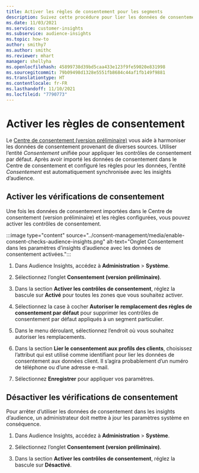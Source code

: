 ```yaml
---
title: Activer les règles de consentement pour les segments
description: Suivez cette procédure pour lier les données de consentement et activer les contrôles de consentement dans les insights d’audience. Un administrateur peut également désactiver les contrôles de consentement.
ms.date: 11/03/2021
ms.service: customer-insights
ms.subservice: audience-insights
ms.topic: how-to
author: smithy7
ms.author: smithc
ms.reviewer: mhart
manager: shellyha
ms.openlocfilehash: 45899738d39bd5caa433e123f9fe59020e831998
ms.sourcegitcommit: 79b09498d1328e5551fb8684c44af1fb149f9881
ms.translationtype: HT
ms.contentlocale: fr-FR
ms.lasthandoff: 11/10/2021
ms.locfileid: "7790773"
---
```

# <a name="activate-consent-rules"></a>Activer les règles de consentement

Le [Centre de consentement (version préliminaire)](../consent-management/overview.md) vous aide à harmoniser les données de consentement provenant de diverses sources. Utiliser l’entité *Consentement* unifiée pour appliquer les contrôles de consentement par défaut. Après avoir importé les données de consentement dans le Centre de consentement et configuré les règles pour les données, l’entité *Consentement* est automatiquement synchronisée avec les insights d’audience.

## <a name="enable-consent-checks"></a>Activer les vérifications de consentement

Une fois les données de consentement importées dans le Centre de consentement (version préliminaire) et les règles configurées, vous pouvez activer les contrôles de consentement. 

:::image type="content" source="../consent-management/media/enable-consent-checks-audience-insights.png" alt-text="Onglet Consentement dans les paramètres d’insights d’audience avec les données de consentement activées.":::

1. Dans Audience Insights, accédez à **Administration** > **Système**.

1. Sélectionnez l’onglet **Consentement (version préliminaire)**.

1. Dans la section **Activer les contrôles de consentement**, réglez la bascule sur **Activé** pour toutes les zones que vous souhaitez activer.

1. Sélectionnez la case à cocher **Autoriser le remplacement des règles de consentement par défaut** pour supprimer les contrôles de consentement par défaut appliqués à un segment particulier. 

1. Dans le menu déroulant, sélectionnez l’endroit où vous souhaitez autoriser les remplacements.     

1. Dans la section **Lier le consentement aux profils des clients**, choisissez l’attribut qui est utilisé comme identifiant pour lier les données de consentement aux données client. Il s’agira probablement d’un numéro de téléphone ou d’une adresse e-mail. 

1. Sélectionnez **Enregistrer** pour appliquer vos paramètres.

## <a name="disable-consent-checks"></a>Désactiver les vérifications de consentement

Pour arrêter d’utiliser les données de consentement dans les insights d’audience, un administrateur doit mettre à jour les paramètres système en conséquence.

1. Dans Audience Insights, accédez à **Administration** > **Système**.

1. Sélectionnez l’onglet **Consentement (version préliminaire)**.

1. Dans la section **Activer les contrôles de consentement**, réglez la bascule sur **Désactivé**.
